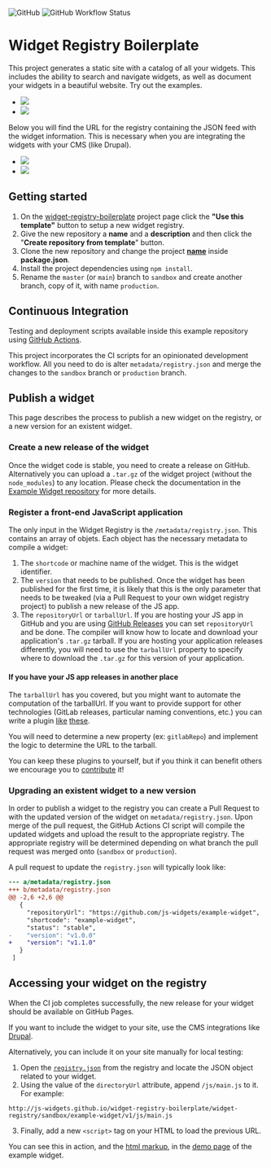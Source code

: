 ![GitHub](https://img.shields.io/github/license/js-widgets/widget-registry-boilerplate?style=flat-square) ![GitHub Workflow Status](https://img.shields.io/github/workflow/status/js-widgets/widget-registry-boilerplate/Publish%20Registry?style=flat-square)

# Widget Registry Boilerplate

This project generates a static site with a catalog of all your widgets. This includes the ability
to search and navigate widgets, as well as document your widgets in a beautiful website. Try out the
examples.

- [![](https://img.shields.io/badge/sandbox-catalog-success?style=flat-square&logo=html5)](https://js-widgets.github.io/widget-registry-boilerplate/catalog/sandbox)
- [![](https://img.shields.io/badge/production-catalog-success?style=flat-square&logo=html5)](https://js-widgets.github.io/widget-registry-boilerplate/catalog/production)

Below you will find the URL for the registry containing the JSON feed with the widget information.
This is necessary when you are integrating the widgets with your CMS (like Drupal).

- [![](https://img.shields.io/badge/sandbox-registry-success?style=flat-square&logo=json)](https://js-widgets.github.io/widget-registry-boilerplate/widget-registry/sandbox/registry.json)
- [![](https://img.shields.io/badge/production-registry-success?style=flat-square&logo=json)](https://js-widgets.github.io/widget-registry-boilerplate/widget-registry/production/registry.json)

## Getting started

1. On the [widget-registry-boilerplate](https://github.com/js-widgets/widget-registry-boilerplate) project page click the **"Use this template"** button to setup a new widget registry.
2. Give the new repository a **name** and a **description** and then click the "**Create repository from template**" button.
3. Clone the new repository and change the project [**name**](https://github.com/js-widgets/widget-registry-boilerplate/blob/master/package.json#L2) inside **package.json**.
4. Install the project dependencies using `npm install`.
5. Rename the `master` (or `main`) branch to `sandbox` and create another branch, copy of it, with name `production`.

## Continuous Integration

Testing and deployment scripts available inside this example repository using [GitHub Actions](https://github.com/features/actions).

This project incorporates the CI scripts for an opinionated development workflow. All you need to do is alter `metadata/registry.json` and merge the changes to the `sandbox` branch or `production` branch.

## Publish a widget

This page describes the process to publish a new widget on the registry, or a new version for an existent widget.

### Create a new release of the widget

Once the widget code is stable, you need to create a release on GitHub. Alternatively you can upload a `.tar.gz` of the widget project (without the `node_modules`) to any location. Please check the documentation in the [Example Widget repository](https://github.com/js-widgets/example-widget) for more details.

### Register a front-end JavaScript application

The only input in the Widget Registry is the `/metadata/registry.json`. This contains an array of objets. Each object has the necessary metadata to compile a widget:

1. The `shortcode` or machine name of the widget. This is the widget identifier.
1. The `version` that needs to be published. Once the widget has been published for the first time, it is likely that this is the only parameter that needs to be tweaked (via a Pull Request to your own widget registry project) to publish a new release of the JS app.
1. The `repositoryUrl` or `tarballUrl`. If you are hosting your JS app in GitHub and you are using [GitHub Releases](https://developer.github.com/v3/repos/releases) you can set `repositoryUrl` and be done. The compiler will know how to locate and download your application's `.tar.gz` tarball. If you are hosting your application releases differently, you will need to use the `tarballUrl` property to specify where to download the `.tar.gz` for this version of your application.

#### If you have your JS app releases in another place

The `tarballUrl` has you covered, but you might want to automate the computation of the tarballUrl. If you want to provide support for other technologies (GitLab releases, particular naming conventions, etc.) you can write a plugin [like](https://github.com/js-widgets/js-widgets/tree/master/packages/js-widgets-ingestion-gh-releases) [these](https://github.com/js-widgets/js-widgets/tree/master/packages/js-widgets-ingestion-tarball).

You will need to determine a new property (ex: `gitlabRepo`) and implement the logic to determine the URL to the tarball.

You can keep these plugins to yourself, but if you think it can benefit others we encourage you to [contribute](https://github.com/js-widgets/js-widgets/blob/master/CONTRIBUTE.md) it!

### Upgrading an existent widget to a new version

In order to publish a widget to the registry you can create a Pull Request to with the updated
version of the widget on `metadata/registry.json`. Upon merge of the pull request, the GitHub
Actions CI script will compile the updated widgets and upload the result to the appropriate
registry. The appropriate registry will be determined depending on what branch the pull request was
merged onto (`sandbox` or `production`).

A pull request to update the `registry.json` will typically look like:

```diff
--- a/metadata/registry.json
+++ b/metadata/registry.json
@@ -2,6 +2,6 @@
   {
     "repositoryUrl": "https://github.com/js-widgets/example-widget",
     "shortcode": "example-widget",
     "status": "stable",
-    "version": "v1.0.0"
+    "version": "v1.1.0"
   }
 ]
```

## Accessing your widget on the registry

When the CI job completes successfully, the new release for your widget should be available on GitHub Pages.

If you want to include the widget to your site, use the CMS integrations like [Drupal](https://drupal.org/project/widget_instance).

Alternatively, you can include it on your site manually for local testing:

1. Open the [`registry.json`](https://js-widgets.github.io/widget-registry-boilerplate/widget-registry/sandbox/registry.json) from the registry and locate the JSON object related to your widget.
2. Using the value of the `directoryUrl` attribute, append `/js/main.js` to it. For example:

```
http://js-widgets.github.io/widget-registry-boilerplate/widget-registry/sandbox/example-widget/v1/js/main.js
```

3. Finally, add a new `<script>` tag on your HTML to load the previous URL.

You can see this in action, and the [html markup](https://github.com/js-widgets/example-widget/blob/master/public/index.html), in the [demo page](https://js-widgets.github.io/example-widget/index.html) of the example widget.

